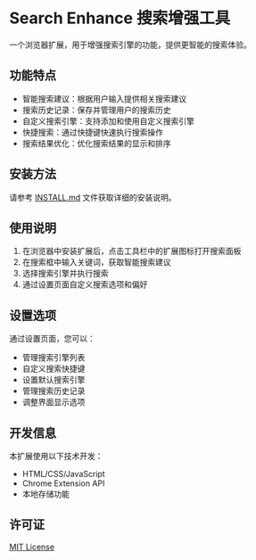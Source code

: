 # Search Enhance 搜索增强工具

一个浏览器扩展，用于增强搜索引擎的功能，提供更智能的搜索体验。

## 功能特点

- 智能搜索建议：根据用户输入提供相关搜索建议
- 搜索历史记录：保存并管理用户的搜索历史
- 自定义搜索引擎：支持添加和使用自定义搜索引擎
- 快捷搜索：通过快捷键快速执行搜索操作
- 搜索结果优化：优化搜索结果的显示和排序

## 安装方法

请参考 [INSTALL.md](INSTALL.md) 文件获取详细的安装说明。

## 使用说明

1. 在浏览器中安装扩展后，点击工具栏中的扩展图标打开搜索面板
2. 在搜索框中输入关键词，获取智能搜索建议
3. 选择搜索引擎并执行搜索
4. 通过设置页面自定义搜索选项和偏好

## 设置选项

通过设置页面，您可以：
- 管理搜索引擎列表
- 自定义搜索快捷键
- 设置默认搜索引擎
- 管理搜索历史记录
- 调整界面显示选项

## 开发信息

本扩展使用以下技术开发：
- HTML/CSS/JavaScript
- Chrome Extension API
- 本地存储功能

## 许可证

[MIT License](LICENSE)